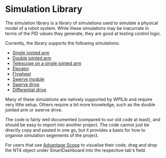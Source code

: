 # Simulation Library

The simulation library is a library of simulations used to simulate a physical model of a robot system. While these simulations may be inacurrate in terms of the PID values they generate, they are good at testing control logic.

Currently, the library supports the following simulations:

- [Single jointed arm](www.google.com)
- [Double jointed arm](www.google.com)
- [Telescope on a single jointed arm](www.google.com)
- [Elevator](www.google.com)
- [Flywheel](www.google.com)
- [Swerve module](www.google.com)
- [Swerve drive](www.google.com)
- [Differential drive](www.google.com)

Many of these simulations are natively supported by WPILib and require very little setup. Others require a bit more knowledge, such as the double jointed arm or swerve drive.

The code is fairly well documented (compared to our old code at least), and should be easy to import into another project. The code cannot just be directly copy and pasted in one go, but it provides a basis for how to organise simulation segements of the project.

For users that use [Advantage Scope](www.google.com) to visualise their code, drag and drop the NT4 object under SmartDashboard into the respective tab's field.